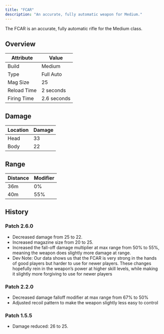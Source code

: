 ```yaml
---
title: "FCAR"
description: "An accurate, fully automatic weapon for Medium."
---
```


The FCAR is an accurate, fully automatic rifle for the Medium class.

## Overview

| Attribute   | Value       |
| ----------- | ----------- |
| Build       | Medium      |
| Type        | Full Auto   |
| Mag Size    | 25          |
| Reload Time | 2 seconds   |
| Firing Time | 2.6 seconds |

## Damage

| Location | Damage |
| -------- | ------ |
| Head     | 33     |
| Body     | 22     |

## Range

| Distance | Modifier |
| -------- | -------- |
| 36m      | 0%       |
| 40m      | 55%      |

## History

### Patch 2.6.0

- Decreased damage from 25 to 22.
- Increased magazine size from 20 to 25.
- Increased the fall-off damage multiplier at max range from 50% to 55%, meaning the weapon does slightly more damage at range.
- Dev Note: Our data shows us that the FCAR is very strong in the hands of good players but harder to use for newer players. These changes hopefully rein in the weapon’s power at higher skill levels, while making it slightly more forgiving to use for newer players

### Patch 2.2.0

- Decreased damage falloff modifier at max range from 67% to 50%
- Adjusted recoil pattern to make the weapon slightly less easy to control

### Patch 1.5.5

- Damage reduced: 26 to 25.
